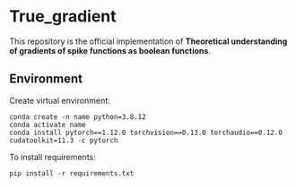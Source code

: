# True_gradient
This repository is the official implementation of **Theoretical understanding of gradients of spike functions as boolean functions**.

## Environment
Create virtual environment:
```setup
conda create -n name python=3.8.12
conda activate name
conda install pytorch==1.12.0 torchvision==0.13.0 torchaudio==0.12.0 cudatoolkit=11.3 -c pytorch
```
To install requirements:
```setup
pip install -r requirements.txt
```
